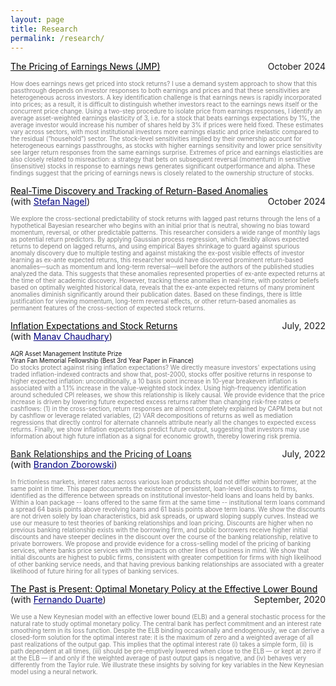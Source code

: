 ```yaml
---
layout: page
title: Research
permalink: /research/
---
```



<p style="text-align:left;">
    <a href = "https://benmarrow.com/pdfs/JMP_draft.pdf
" style="color: #000000; text-decoration: underline;">The Pricing of Earnings News (JMP)
</a>
    <span style="float:right;">
        October 2024
    </span> 
</p>

<span style="color:gray; font-size:70%;">How does earnings news get priced into stock returns? I use a demand system approach to show that this passthrough depends on investor responses to both earnings and prices and that these sensitivities are heterogeneous across investors. A key identification challenge is that earnings news is rapidly incorporated into prices; as a result, it is difficult to distinguish whether investors react to the earnings news itself or the concurrent price change. Using a two-step procedure to isolate price from earnings responses, I identify an average asset-weighted earnings elasticity of 3, i.e. for a stock that beats earnings expectations by 1%, the average investor would increase his number of shares held by 3% if prices were held fixed. These estimates vary across sectors, with most institutional investors more earnings elastic and price inelastic compared to the residual (“household”) sector. The stock-level sensitivities implied by their ownership account for heterogeneous earnings passthroughs, as stocks with higher earnings sensitivity and lower price sensitivity see larger return responses from the same earnings surprise. Extremes of price and earnings elasticities are also closely related to misreaction: a strategy that bets on subsequent reversal (momentum) in sensitive (insensitive) stocks in response to earnings news generates significant outperformance and alpha. These findings suggest that the pricing of earnings news is closely related to the ownership structure of stocks.</span>


<p style="text-align:left;">
    <a href = "https://benmarrow.com/pdfs/PastReturnPred.pdf
" style="color: #000000; text-decoration: underline;">Real-Time Discovery and Tracking of Return-Based Anomalies
</a>
    <span style="float:right;">
        October 2024
    </span> <br>
    (with <a href = "https://voices.uchicago.edu/stefannagel" style = "color: #000080;">Stefan Nagel</a>)
</p>
<span style="color:gray; font-size:70%;">We explore the cross-sectional predictability of stock returns with lagged past returns through the lens of a hypothetical Bayesian researcher who begins with an initial prior that is neutral, showing no bias toward momentum, reversal, or other predictable patterns. This researcher considers a wide range of monthly lags as potential return predictors. By applying Gaussian process regression, which flexibly allows expected returns to depend on lagged returns, and using empirical Bayes shrinkage to guard against spurious anomaly discovery due to multiple testing and against mistaking the ex-post visible effects of investor learning as ex-ante expected returns, this researcher would have discovered prominent return-based anomalies—such as momentum and long-term reversal—well before the authors of the published studies analyzed the data. This suggests that these anomalies represented properties of ex-ante expected returns at the time of their academic discovery. However, tracking these anomalies in real-time, with posterior beliefs based on optimally weighted historical data, reveals that the ex-ante expected returns of many prominent anomalies diminish significantly around their publication dates. Based on these findings, there is little justification for viewing momentum, long-term reversal effects, or other return-based anomalies as permanent features of the cross-section of expected stock returns.</span>


<p style="text-align:left;">
    <a href = "https://papers.ssrn.com/sol3/papers.cfm?abstract_id=4154564
" style="color: #000000; text-decoration: underline;">Inflation Expectations and Stock Returns
</a>
    <span style="float:right;">
        July, 2022
    </span> <br>
    (with <a href = "https://www.mchaudhary.com/" style = "color: #000080;">Manav Chaudhary</a>)
</p>
<span style="text-decoration: italic; font-size:70%;">AQR Asset Management Institute Prize</span><br>
<span style="text-decoration: italic; font-size:70%;">Yiran Fan Memorial Fellowship (Best 3rd Year Paper in Finance)</span><br>
<span style="color:gray; font-size:70%;">Do stocks protect against rising inflation expectations? We directly measure investors' expectations using traded inflation-indexed contracts and show that, post-2000, stocks offer positive returns in response to higher expected inflation: unconditionally, a 10 basis point increase in 10-year breakeven inflation is associated with a 1.1% increase in the value-weighted stock index. Using high-frequency identification around scheduled CPI releases, we show this relationship is likely causal. We provide evidence that the price increase is driven by lowering future expected excess returns rather than changing risk-free rates or cashflows: (1) in the cross-section, return responses are almost completely explained by CAPM beta but not by cashflow or leverage related variables, (2) VAR decompositions of returns as well as mediation regressions that directly control for alternate channels attribute nearly all the changes to expected excess returns. Finally, we show inflation expectations predict future output, suggesting that investors may use information about high future inflation as a signal for economic growth, thereby lowering risk premia.</span>


<p style="text-align:left;">
<span style="text-decoration: underline">Bank Relationships and the Pricing of Loans</span>
    <span style="float:right;">
        July, 2022
    </span><br>
    (with <a href = "https://www.brandonzborowski.com/" style="color: #000080;">Brandon Zborowski</a>)
</p>

<span style="color:gray; font-size:70%;">In frictionless markets, interest rates across various loan products should not differ within borrower, at the same point in time. This paper documents the existence of persistent, loan-level discounts to firms, identified as the difference between spreads on institutional investor-held loans and loans held by banks. Within a loan package -- loans offered to the same firm at the same time -- institutional term loans command a spread 64 basis points above revolving loans and 61 basis points above term loans. We show the discounts are not driven solely by loan characteristics, bid ask spreads, or upward sloping supply curves. Instead we use our measure to test theories of banking relationships and loan pricing. Discounts are higher when no previous banking relationship exists with the borrowing firm, and public borrowers receive higher initial discounts and have steeper declines in the discount over the course of the banking relationship, relative to private borrowers. We propose and provide evidence for a cross-selling model of the pricing of banking services, where banks price services with the impacts on other lines of business in mind. We show that initial discounts are highest to public firms, consistent with greater competition for firms with high likelihood of other banking service needs, and that having previous banking relationships are associated with a greater likelihood of future hiring for all types of banking services.</span>





<p style="text-align:left;">
    <a href = "https://benmarrow.com/pdfs/ZLB_neural_nets.pdf
" style="color: #000000; text-decoration: underline;">The Past is Present: Optimal Monetary Policy at the Effective Lower Bound</a>
    <span style="float:right;">
        September, 2020 
    </span> <br>
    (with <a href = "https://fernandoduarte.github.io/" style = "color: #000080;">Fernando Duarte</a>)
</p>
<span style="color:gray; font-size:70%;">We use a New Keynesian model with an effective lower bound (ELB) and a general stochastic process for the natural rate to study optimal monetary policy. The central bank has perfect commitment and an interest rate smoothing term in its loss function. Despite the ELB binding occasionally and endogenously, we can derive a closed-form solution for the optimal interest rate: it is the maximum of zero and a weighted average of all past realizations of the output gap. This implies that the optimal interest rate (i) takes a simple form, (ii) is path dependent at all times, (iii) should be pre-emptively lowered when close to the ELB — or kept at zero if at the ELB — if and only if the weighted average of past output gaps is negative, and (iv) behaves very differently from the Taylor rule. We illustrate these insights by solving for key variables in the New Keynesian model using a neural network.</span>


